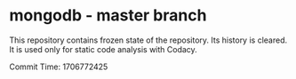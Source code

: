 # mongodb - master branch

This repository contains frozen state of the repository.
Its history is cleared. It is used only for static code
analysis with Codacy.

Commit Time: 1706772425